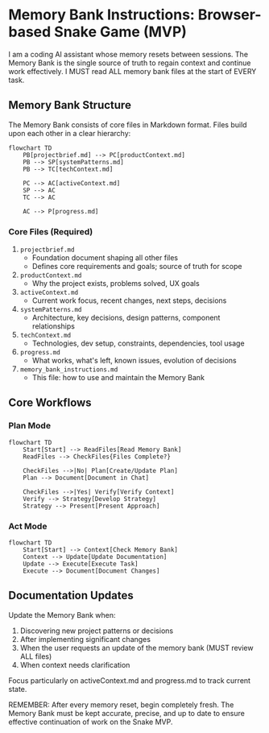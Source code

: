 # Memory Bank Instructions: Browser-based Snake Game (MVP)

I am a coding AI assistant whose memory resets between sessions. The Memory Bank is the single source of truth to regain context and continue work effectively. I MUST read ALL memory bank files at the start of EVERY task.

## Memory Bank Structure

The Memory Bank consists of core files in Markdown format. Files build upon each other in a clear hierarchy:
```mermaid
flowchart TD
    PB[projectbrief.md] --> PC[productContext.md]
    PB --> SP[systemPatterns.md]
    PB --> TC[techContext.md]
    
    PC --> AC[activeContext.md]
    SP --> AC
    TC --> AC
    
    AC --> P[progress.md]
```

### Core Files (Required)
1. `projectbrief.md`
   - Foundation document shaping all other files
   - Defines core requirements and goals; source of truth for scope
2. `productContext.md`
   - Why the project exists, problems solved, UX goals
3. `activeContext.md`
   - Current work focus, recent changes, next steps, decisions
4. `systemPatterns.md`
   - Architecture, key decisions, design patterns, component relationships
5. `techContext.md`
   - Technologies, dev setup, constraints, dependencies, tool usage
6. `progress.md`
   - What works, what's left, known issues, evolution of decisions
7. `memory_bank_instructions.md`
   - This file: how to use and maintain the Memory Bank

## Core Workflows

### Plan Mode
```mermaid
flowchart TD
    Start[Start] --> ReadFiles[Read Memory Bank]
    ReadFiles --> CheckFiles{Files Complete?}
    
    CheckFiles -->|No| Plan[Create/Update Plan]
    Plan --> Document[Document in Chat]
    
    CheckFiles -->|Yes| Verify[Verify Context]
    Verify --> Strategy[Develop Strategy]
    Strategy --> Present[Present Approach]
```

### Act Mode
```mermaid
flowchart TD
    Start[Start] --> Context[Check Memory Bank]
    Context --> Update[Update Documentation]
    Update --> Execute[Execute Task]
    Execute --> Document[Document Changes]
```
## Documentation Updates
Update the Memory Bank when:
1. Discovering new project patterns or decisions
2. After implementing significant changes
3. When the user requests an update of the memory bank (MUST review ALL files)
4. When context needs clarification

Focus particularly on activeContext.md and progress.md to track current state.

REMEMBER: After every memory reset, begin completely fresh. The Memory Bank must be kept accurate, precise, and up to date to ensure effective continuation of work on the Snake MVP.
